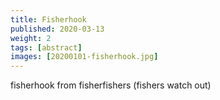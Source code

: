 ```yaml
---
title: Fisherhook
published: 2020-03-13
weight: 2
tags: [abstract]
images: [20200101-fisherhook.jpg]
---
```


fisherhook from fisherfishers (fishers watch out)
